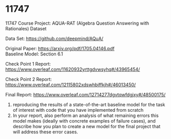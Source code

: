 # 11747
11747 Course Project: AQUA-RAT (Algebra Question Answering with Rationales) Dataset

Data Set:
https://github.com/deepmind/AQuA/

Original Paper:
https://arxiv.org/pdf/1705.04146.pdf      
Baseline Model: Section 6.1

Check Point 1 Report:
https://www.overleaf.com/11620932yrttgdvwsyhq#/43965454/

Check Point 2 Report:
https://www.overleaf.com/12115802xdswhbjffkjh#/46013450/    

Final Report:
https://www.overleaf.com/12714277dgvtqwfdgjxy#/48500175/    

1. reproducing the results of a state-of-the-art baseline model for the task of interest with code that you have implemented from scratch
2. In your report, also perform an analysis of what remaining errors this model makes (ideally with concrete examples of failure cases), and describe how you plan to create a new model for the final project that will address these error cases.
